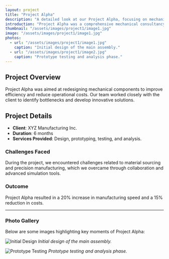 ```yaml
---
layout: project
title: "Project Alpha"
description: "A detailed look at our Project Alpha, focusing on mechanical design and analysis."
introduction: "Project Alpha was a comprehensive mechanical consultancy project where we provided end-to-end solutions for our client, enhancing their manufacturing processes."
thumbnail: "/assets/images/project1/image1.jpg"
image: "/assets/images/project1/image1.jpg"
photos:
  - url: "/assets/images/project1/image1.jpg"
    caption: "Initial design of the main assembly."
  - url: "/assets/images/project1/image2.jpg"
    caption: "Prototype testing and analysis phase."
---
```


## Project Overview
Project Alpha was aimed at redesigning mechanical components to improve efficiency and reduce operational costs. Our team worked closely with the client to identify bottlenecks and develop innovative solutions.

## Project Details
- **Client**: XYZ Manufacturing Inc.
- **Duration**: 6 months
- **Services Provided**: Design, prototyping, testing, and analysis.

### Challenges Faced
During the project, we encountered challenges related to material sourcing and precision manufacturing, which we overcame through collaboration and advanced simulation tools.

### Outcome
Project Alpha resulted in a 20% increase in manufacturing speed and a 15% reduction in costs.

---

### Photo Gallery
Below are some images highlighting key moments of Project Alpha:

![Initial Design](image1.jpg)
*Initial design of the main assembly.*

![Prototype Testing](image2.jpg)
*Prototype testing and analysis phase.*
